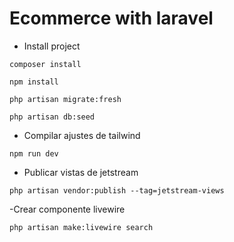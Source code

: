 # Ecommerce with laravel


- Install project


```
composer install
```
```
npm install
```
```
php artisan migrate:fresh
```
```
php artisan db:seed
```
- Compilar ajustes de tailwind
```
npm run dev
```
- Publicar vistas de jetstream
```
php artisan vendor:publish --tag=jetstream-views
```
-Crear componente livewire
```
php artisan make:livewire search
```




